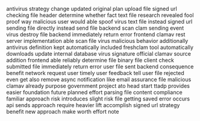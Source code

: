 antivirus strategy change updated original plan upload file signed url checking file header determine whether fact text file research revealed fool proof way malicious user would able spoof virus text file instead signed url sending file directly instead send file backend scan clam sending event virus destroy file backend immediately return error frontend clamav rest server implementation able scan file virus malicious behavior additionally antivirus definition kept automatically included freshclam tool automatically downloads update internal database virus signature official clamav source addition frontend able reliably determine file binary file client check submitted file immediately return error user file sent backend consequence benefit network request user timely user feedback tell user file rejected even get also remove async notification like email assurance file malicious clamav already purpose government project ato head start ttadp provides easier foundation future planned effort parsing file content compliance familiar approach risk introduces slight risk file getting saved error occurs api sends approach require heavier lift accomplish signed url strategy benefit new approach make worth effort note